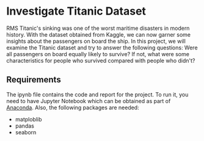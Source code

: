 # Investigate Titanic Dataset

RMS Titanic's sinking was one of the worst maritime disasters in modern history. With the dataset obtained from Kaggle, 
we can now garner some insights about the passengers on board the ship. In this project, we will examine the Titanic dataset and 
try to answer the following questions: Were all passengers on board equally likely to survive? If not, what were some characteristics 
for people who survived compared with people who didn't?

## Requirements
The ipynb file contains the code and report for the project. To run it, you need to have Jupyter Notebook which can be obtained as part 
of [Anaconda](https://www.continuum.io/downloads). Also, the following packages are needed:

- matploblib
- pandas
- seaborn

